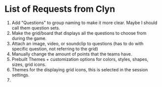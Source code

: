 # List of Requests from Clyn

1. Add "Questions" to group naming to make it more clear. Maybe I should call them question sets.
2. Make the grid/board that displays all the questions to choose from during the game.
3. Attach an image, video, or soundclip to questions (has to do with specific question, not referring to the grid)
4. Manually change the amount of points that the teams have.
5. Prebuilt Themes + customization options for colors, styles, shapes, sizes, grid icons.
6. Themes for the displaying grid icons, this is selected in the session settings.
7. 